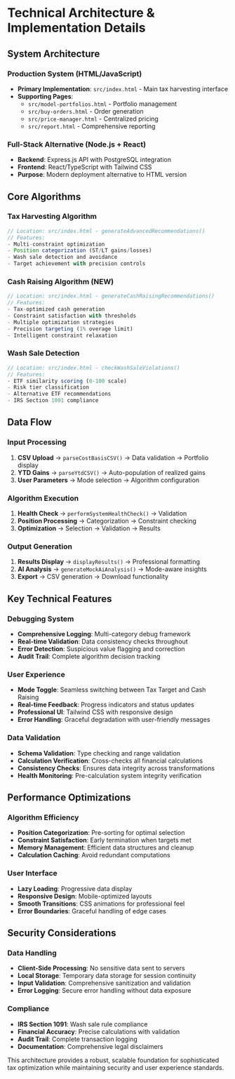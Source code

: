# Technical Architecture & Implementation Details

## System Architecture

### Production System (HTML/JavaScript)
- **Primary Implementation**: `src/index.html` - Main tax harvesting interface
- **Supporting Pages**: 
  - `src/model-portfolios.html` - Portfolio management
  - `src/buy-orders.html` - Order generation
  - `src/price-manager.html` - Centralized pricing
  - `src/report.html` - Comprehensive reporting

### Full-Stack Alternative (Node.js + React)
- **Backend**: Express.js API with PostgreSQL integration
- **Frontend**: React/TypeScript with Tailwind CSS
- **Purpose**: Modern deployment alternative to HTML version

## Core Algorithms

### Tax Harvesting Algorithm
```javascript
// Location: src/index.html - generateAdvancedRecommendations()
// Features:
- Multi-constraint optimization
- Position categorization (ST/LT gains/losses)
- Wash sale detection and avoidance
- Target achievement with precision controls
```

### Cash Raising Algorithm (NEW)
```javascript
// Location: src/index.html - generateCashRaisingRecommendations()
// Features:
- Tax-optimized cash generation
- Constraint satisfaction with thresholds
- Multiple optimization strategies
- Precision targeting (1% overage limit)
- Intelligent constraint relaxation
```

### Wash Sale Detection
```javascript
// Location: src/index.html - checkWashSaleViolations()
// Features:
- ETF similarity scoring (0-100 scale)
- Risk tier classification
- Alternative ETF recommendations
- IRS Section 1091 compliance
```

## Data Flow

### Input Processing
1. **CSV Upload** → `parseCostBasisCSV()` → Data validation → Portfolio display
2. **YTD Gains** → `parseYtdCSV()` → Auto-population of realized gains
3. **User Parameters** → Mode selection → Algorithm configuration

### Algorithm Execution
1. **Health Check** → `performSystemHealthCheck()` → Validation
2. **Position Processing** → Categorization → Constraint checking
3. **Optimization** → Selection → Validation → Results

### Output Generation
1. **Results Display** → `displayResults()` → Professional formatting
2. **AI Analysis** → `generateMockAiAnalysis()` → Mode-aware insights
3. **Export** → CSV generation → Download functionality

## Key Technical Features

### Debugging System
- **Comprehensive Logging**: Multi-category debug framework
- **Real-time Validation**: Data consistency checks throughout
- **Error Detection**: Suspicious value flagging and correction
- **Audit Trail**: Complete algorithm decision tracking

### User Experience
- **Mode Toggle**: Seamless switching between Tax Target and Cash Raising
- **Real-time Feedback**: Progress indicators and status updates
- **Professional UI**: Tailwind CSS with responsive design
- **Error Handling**: Graceful degradation with user-friendly messages

### Data Validation
- **Schema Validation**: Type checking and range validation
- **Calculation Verification**: Cross-checks all financial calculations
- **Consistency Checks**: Ensures data integrity across transformations
- **Health Monitoring**: Pre-calculation system integrity verification

## Performance Optimizations

### Algorithm Efficiency
- **Position Categorization**: Pre-sorting for optimal selection
- **Constraint Satisfaction**: Early termination when targets met
- **Memory Management**: Efficient data structures and cleanup
- **Calculation Caching**: Avoid redundant computations

### User Interface
- **Lazy Loading**: Progressive data display
- **Responsive Design**: Mobile-optimized layouts
- **Smooth Transitions**: CSS animations for professional feel
- **Error Boundaries**: Graceful handling of edge cases

## Security Considerations

### Data Handling
- **Client-Side Processing**: No sensitive data sent to servers
- **Local Storage**: Temporary data storage for session continuity
- **Input Validation**: Comprehensive sanitization and validation
- **Error Logging**: Secure error handling without data exposure

### Compliance
- **IRS Section 1091**: Wash sale rule compliance
- **Financial Accuracy**: Precise calculations with validation
- **Audit Trail**: Complete transaction logging
- **Documentation**: Comprehensive legal disclaimers

This architecture provides a robust, scalable foundation for sophisticated tax optimization while maintaining security and user experience standards.